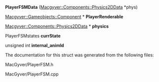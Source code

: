 <div id="struct_demo_project_1_1_player_f_s_m_data">

</div>

<span id="struct_demo_project_1_1_player_f_s_m_data"
label="struct_demo_project_1_1_player_f_s_m_data"></span>

<div class="DoxyCompactItemize">

<span id="struct_demo_project_1_1_player_f_s_m_data_a473a00d30564ec39afa6126ef6d952ee"
label="struct_demo_project_1_1_player_f_s_m_data_a473a00d30564ec39afa6126ef6d952ee"></span>
**PlayerFSMData**
([Macgyver::Components::Physics2DData](#struct_macgyver_1_1_components_1_1_physics2_d_data)
$\ast$phys)

</div>

<div class="DoxyCompactItemize">

<span id="struct_demo_project_1_1_player_f_s_m_data_aadfced4e471ea86be310db37d096d7cb"
label="struct_demo_project_1_1_player_f_s_m_data_aadfced4e471ea86be310db37d096d7cb"></span>
[Macgyver::Gameobjects::Component](#class_macgyver_1_1_gameobjects_1_1_component)
$\ast$ **PlayerRenderable**

<span id="struct_demo_project_1_1_player_f_s_m_data_ace02f2badab87b98ea35d70969fbf8c8"
label="struct_demo_project_1_1_player_f_s_m_data_ace02f2badab87b98ea35d70969fbf8c8"></span>
[Macgyver::Components::Physics2DData](#struct_macgyver_1_1_components_1_1_physics2_d_data)
$\ast$ **physics**

<span id="struct_demo_project_1_1_player_f_s_m_data_a2442cef4d88a43994b08341e0335911d"
label="struct_demo_project_1_1_player_f_s_m_data_a2442cef4d88a43994b08341e0335911d"></span>
PlayerFSMstates **currState**

<span id="struct_demo_project_1_1_player_f_s_m_data_adfe51f33b40188fbf0ad41e0f3515aa0"
label="struct_demo_project_1_1_player_f_s_m_data_adfe51f33b40188fbf0ad41e0f3515aa0"></span>
unsigned int **internal_animId**

</div>

The documentation for this struct was generated from the following
files:

<div class="DoxyCompactItemize">

MacGyver/PlayerFSM.h

MacGyver/PlayerFSM.cpp

</div>
